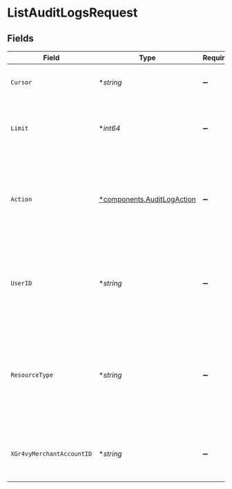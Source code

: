 # ListAuditLogsRequest


## Fields

| Field                                                                                                          | Type                                                                                                           | Required                                                                                                       | Description                                                                                                    | Example                                                                                                        |
| -------------------------------------------------------------------------------------------------------------- | -------------------------------------------------------------------------------------------------------------- | -------------------------------------------------------------------------------------------------------------- | -------------------------------------------------------------------------------------------------------------- | -------------------------------------------------------------------------------------------------------------- |
| `Cursor`                                                                                                       | **string*                                                                                                      | :heavy_minus_sign:                                                                                             | A pointer to the page of results to return.                                                                    | ZXhhbXBsZTE                                                                                                    |
| `Limit`                                                                                                        | **int64*                                                                                                       | :heavy_minus_sign:                                                                                             | The maximum number of items that are at returned.                                                              | 20                                                                                                             |
| `Action`                                                                                                       | [*components.AuditLogAction](../../models/components/auditlogaction.md)                                        | :heavy_minus_sign:                                                                                             | Filters the results to only the items for which the `audit-log` has an `action` that matches this value.       | created                                                                                                        |
| `UserID`                                                                                                       | **string*                                                                                                      | :heavy_minus_sign:                                                                                             | Filters the results to only the items for which the `user` has an `id` that matches this value.                | 14b7b8c5-a6ba-4fb6-bbab-52d43c7f37ef                                                                           |
| `ResourceType`                                                                                                 | **string*                                                                                                      | :heavy_minus_sign:                                                                                             | Filters the results to only the items for which the `audit-log` has a `resource` that matches this type value. | user                                                                                                           |
| `XGr4vyMerchantAccountID`                                                                                      | **string*                                                                                                      | :heavy_minus_sign:                                                                                             | The ID of the merchant account to use for this request.                                                        | default                                                                                                        |